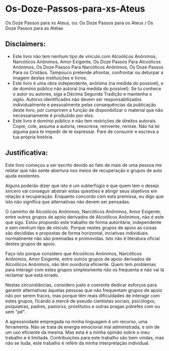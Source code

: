 Os-Doze-Passos-para-xs-Ateus
============================

Os Doze Passos para xs Ateus, ou: Os Doze Passos para os Ateus / Os Doze Passos para as Atéias

Disclaimers:
-

* Este livro não tem nenhum tipo de vínculo com Alcoólicos Anônimos, Narcóticos Anônimos, Amor Exigente, Os Doze Passos Para Alcoólicos Anônimos, Os Doze Passos Para Narcóticos Anônimos, Os Doze Passos Para os Cristãos. Tampouco pretende afrontar, confrontar ou deturpar a imagem destas instituições e livros.
* Este livro é uma obra independente, anônima (na medida do possível), e de domínio público não autoral (na medida do possível). Se tu conhece o autor ou autores, siga a Décima Segunda Tradição e mantenha o sigilo. Autorxs identificadxs não devem ser responsabilizadxs individualmente e pessoalmente pelas consequências da publicação deste livro, por cumprirem a função de disponibilizar o material que não necessariamente é produzido por elxs.
* Este livro é domínio público e não tem restrições de direitos autorais. Copie, cole, assuma a autoria, reescreva, reinvente, remixe. Não há lei alguma para te impedir de te expressar. Pare de consumir e escreva a tua própria história.

Justificativa:
-

Este livro começou a ser escrito devido ao fato de mais de uma pessoa me relatar que não sente abertura nos meios de recuperação e grupos de auto ajuda existentes.

Alguns poderão dizer que isto é um subterfúgio e que quem tem o desejo sincero vai conseguir abstrair estas questões e atingir seus objetivos em relação à recuperação. Enquanto concordo com esta premissa, eu digo que isto não significa que alternativas não devem ser pensadas.

O caminho de Alcoólicos Anônimos, Narcóticos Anônimos, Amor Exigente, entre outros grupos de apoio derivados de Alcoólicos Anônimos, não é este que sigo. Estou propondo este trabalho de forma autoritária, independente e sem nenhum tipo de vínculo. Porque nestes grupos de apoio as coisas são decididas e propostas de forma horizontal, inciativas individuais normalmente não são premiadas e promovidas. Isto não é literatura oficial destes grupos de apoio.

Faço isto porque considero que Alcoólicos Anônimos, Narcóticos Anônimos, Amor Exigente, entre outros grupos de apoio derivados de Alcoólicos Anônimos, não têm ouvidoria eficiente. Quem tem problemas para interagir com estes grupos simplesmente não os frequenta e não vai lá reclamar que está errado.

Nestas circunstâncias, considero justo e coerente dedicar esforços para garantir alternativas àquelas pessoas que não frequentam grupos de apoio não por serem fracxs, mas porque têm reais dificuldades de interagir com estes grupos, ficando à mercê de pseudo cientistas sociais, psicólogxs, psiquiatras, padres, pastorxs, prostitutxs e outras pragas pútrefes com ou sem "pê".

A agressividade empregada na minha linguagem é um recurso, uma ferramenta. Não se trata de energia emocional mal administrada, e sim de um uso eficiente da mesma. Mas esta é a minha opinião sobre o meu trabalho e é limitada. Contribuições para este trabalho são bem vindas, mas não se iluda, este trabalho é refém da minha interpretação individual.

